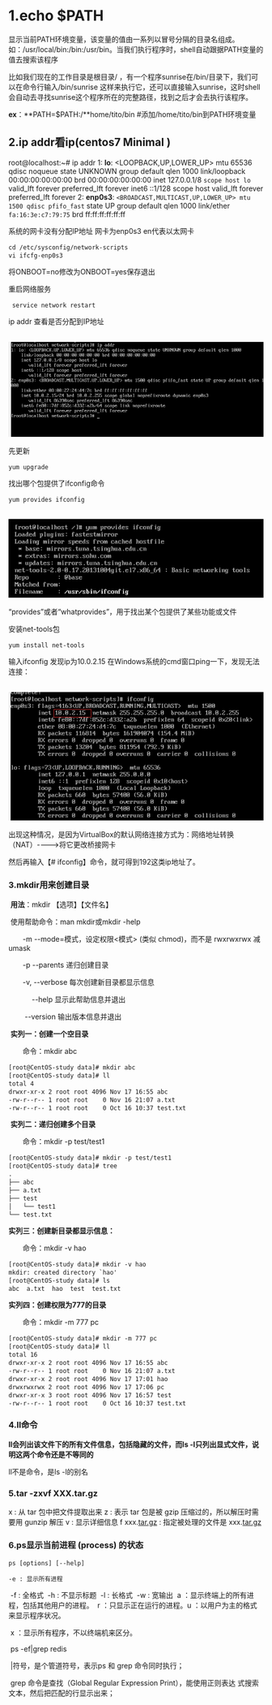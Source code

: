 # 1.echo $PATH

显示当前PATH环境变量，该变量的值由一系列以冒号分隔的目录名组成。如：/usr/local/bin:/bin:/usr/bin。当我们执行程序时，shell自动跟据PATH变量的值去搜索该程序

比如我们现在的工作目录是根目录/ ，有一个程序sunrise在/bin/目录下，我们可以在命令行输入/bin/sunrise 这样来执行它，还可以直接输入sunrise，这时shell会自动去寻找sunrise这个程序所在的完整路径，找到之后才会去执行该程序。

**ex**：**PATH=$PATH:/**home/tito/bin #添加/home/tito/bin到PATH环境变量

## 2.ip addr看ip(centos7 Minimal )

root@localhost:~# ip addr
 1: **lo**: <LOOPBACK,UP,LOWER_UP> mtu 65536 qdisc noqueue state UNKNOWN group default qlen 1000
 	link/loopback 00:00:00:00:00:00 brd 00:00:00:00:00:00
 	inet 127.0.0.1/8 `scope host lo`
 	valid_lft forever preferred_lft forever
 	inet6 ::1/128 scope host
	 valid_lft forever preferred_lft forever
 2: **enp0s3**: `<BROADCAST,MULTICAST,UP,LOWER_UP> mtu 1500 qdisc pfifo_fast`  state UP group default qlen 1000
 	link/ether `fa:16:3e:c7:79:75` brd ff:ff:ff:ff:ff:ff

系统的网卡没有分配IP地址 网卡为enp0s3   en代表以太网卡

```shell
cd /etc/sysconfig/network-scripts
vi ifcfg-enp0s3   
```

将ONBOOT=no修改为ONBOOT=yes保存退出

重启网络服务

```shell
 service network restart
```

ip addr 查看是否分配到IP地址

​	![](../imgs/ipaddr.png)



先更新

```shell
yum upgrade
```

找出哪个包提供了ifconfig命令

```shell
yum provides ifconfig
```

​	![](../imgs/provides-ifconfig.png)

“provides”或者“whatprovides”，用于找出某个包提供了某些功能或文件

安装net-tools包

```shell
yum install net-tools
```

输入ifconfig 发现ip为10.0.2.15 在Windows系统的cmd窗口ping一下，发现无法连接：

​	![](../imgs/ifconfig.png)

出现这种情况，是因为VirtualBox的默认网络连接方式为：网络地址转换（NAT）---->将它更改桥接网卡

然后再输入【# ifconfig】命令，就可得到192这类ip地址了。

### 3.mkdir用来创建目录

​	**用法**：mkdir 【选项】【文件名】

​	使用帮助命令：man mkdir或mkdir -help

　　-m --mode=模式，设定权限<模式> (类似 chmod)，而不是 rwxrwxrwx 减 umask

　　-p --parents 递归创建目录

　　-v, --verbose 每次创建新目录都显示信息

　　　  --help 显示此帮助信息并退出

　　    --version 输出版本信息并退出

​	**实列一：创建一个空目录**

　　命令：mkdir abc

```shell
[root@CentOS-study data]# mkdir abc
[root@CentOS-study data]# ll
total 4
drwxr-xr-x 2 root root 4096 Nov 17 16:55 abc
-rw-r--r-- 1 root root    0 Nov 16 21:07 a.txt
-rw-r--r-- 1 root root    0 Oct 16 10:37 test.txt
```

​	**实列二：递归创建多个目录**

　　命令：mkdir -p test/test1

```shell
[root@CentOS-study data]# mkdir -p test/test1
[root@CentOS-study data]# tree 
.
├── abc
├── a.txt
├── test
│   └── test1
└── test.txt
```

**实列三：创建新目录都显示信息：**

　　命令：mkdir -v hao

```shell
[root@CentOS-study data]# mkdir -v hao
mkdir: created directory `hao'
[root@CentOS-study data]# ls
abc  a.txt  hao  test  test.txt
```

**实列四：创建权限为777的目录**

　　命令：mkdir -m 777 pc 

```shell
[root@CentOS-study data]# mkdir -m 777 pc
[root@CentOS-study data]# ll
total 16
drwxr-xr-x 2 root root 4096 Nov 17 16:55 abc
-rw-r--r-- 1 root root    0 Nov 16 21:07 a.txt
drwxr-xr-x 2 root root 4096 Nov 17 17:01 hao
drwxrwxrwx 2 root root 4096 Nov 17 17:06 pc
drwxr-xr-x 3 root root 4096 Nov 17 16:57 test
-rw-r--r-- 1 root root    0 Oct 16 10:37 test.txt
```

### 4.ll命令

**ll会列出该文件下的所有文件信息，包括隐藏的文件，而ls -l只列出显式文件，说明这两个命令还是不等同的**

ll不是命令，是ls -l的别名



### 5.tar -zxvf XXX.tar.gz

x : 从 tar 包中把文件提取出来
z : 表示 tar 包是被 gzip 压缩过的，所以解压时需要用 gunzip 解压
v : 显示详细信息
f xxx.[tar.gz](https://www.baidu.com/s?wd=tar.gz&tn=SE_PcZhidaonwhc_ngpagmjz&rsv_dl=gh_pc_zhidao) : 指定被处理的文件是 xxx.[tar.gz](https://www.baidu.com/s?wd=tar.gz&tn=SE_PcZhidaonwhc_ngpagmjz&rsv_dl=gh_pc_zhidao)

### 6.ps显示当前进程 (process) 的状态

```shell
ps [options] [--help]
```

	-e : 显示所有进程 
​	-f : 全格式 
​	-h : 不显示标题 
​	-l : 长格式 
​	-w : 宽输出 
​	a ：显示终端上的所有进程，包括其他用户的进程。 
​	r ：只显示正在运行的进程。 
​	u ：以用户为主的格式来显示程序状况。 

​	x ：显示所有程序，不以终端机来区分。

​	ps -ef|grep redis

​	 |符号，是个管道符号，表示ps 和 grep 命令同时执行；

​	grep 命令是查找（Global Regular Expression Print），能使用正则表达	式搜索文本，然后把匹配的行显示出来；